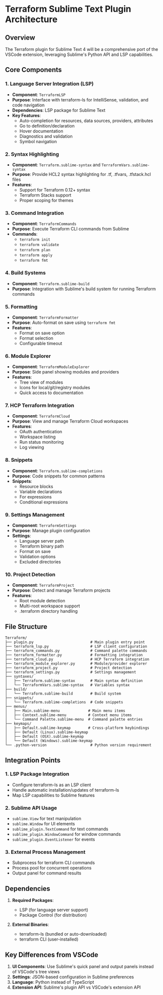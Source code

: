 # Terraform Sublime Text Plugin Architecture

## Overview
The Terraform plugin for Sublime Text 4 will be a comprehensive port of the VSCode extension, leveraging Sublime's Python API and LSP capabilities.

## Core Components

### 1. Language Server Integration (LSP)
- **Component**: `TerraformLSP`
- **Purpose**: Interface with terraform-ls for IntelliSense, validation, and code navigation
- **Dependencies**: LSP package for Sublime Text
- **Key Features**:
  - Auto-completion for resources, data sources, providers, attributes
  - Go to definition/declaration
  - Hover documentation
  - Diagnostics and validation
  - Symbol navigation

### 2. Syntax Highlighting
- **Component**: `Terraform.sublime-syntax` and `TerraformVars.sublime-syntax`
- **Purpose**: Provide HCL2 syntax highlighting for .tf, .tfvars, .tfstack.hcl files
- **Features**:
  - Support for Terraform 0.12+ syntax
  - Terraform Stacks support
  - Proper scoping for themes

### 3. Command Integration
- **Component**: `TerraformCommands`
- **Purpose**: Execute Terraform CLI commands from Sublime
- **Commands**:
  - `terraform init`
  - `terraform validate`
  - `terraform plan`
  - `terraform apply`
  - `terraform fmt`

### 4. Build Systems
- **Component**: `Terraform.sublime-build`
- **Purpose**: Integration with Sublime's build system for running Terraform commands

### 5. Formatting
- **Component**: `TerraformFormatter`
- **Purpose**: Auto-format on save using `terraform fmt`
- **Features**:
  - Format on save option
  - Format selection
  - Configurable timeout

### 6. Module Explorer
- **Component**: `TerraformModuleExplorer`
- **Purpose**: Side panel showing modules and providers
- **Features**:
  - Tree view of modules
  - Icons for local/git/registry modules
  - Quick access to documentation

### 7. HCP Terraform Integration
- **Component**: `TerraformCloud`
- **Purpose**: View and manage Terraform Cloud workspaces
- **Features**:
  - OAuth authentication
  - Workspace listing
  - Run status monitoring
  - Log viewing

### 8. Snippets
- **Component**: `Terraform.sublime-completions`
- **Purpose**: Code snippets for common patterns
- **Snippets**:
  - Resource blocks
  - Variable declarations
  - For expressions
  - Conditional expressions

### 9. Settings Management
- **Component**: `TerraformSettings`
- **Purpose**: Manage plugin configuration
- **Settings**:
  - Language server path
  - Terraform binary path
  - Format on save
  - Validation options
  - Excluded directories

### 10. Project Detection
- **Component**: `TerraformProject`
- **Purpose**: Detect and manage Terraform projects
- **Features**:
  - Root module detection
  - Multi-root workspace support
  - .terraform directory handling

## File Structure
```
Terraform/
├── plugin.py                          # Main plugin entry point
├── terraform_lsp.py                   # LSP client configuration
├── terraform_commands.py              # Command palette commands
├── terraform_formatter.py             # Formatting integration
├── terraform_cloud.py                 # HCP Terraform integration
├── terraform_module_explorer.py       # Module/provider explorer
├── terraform_project.py               # Project detection
├── terraform_settings.py              # Settings management
├── syntaxes/
│   ├── Terraform.sublime-syntax       # Main syntax definition
│   └── TerraformVars.sublime-syntax   # Variables syntax
├── build/
│   └── Terraform.sublime-build        # Build system
├── snippets/
│   └── Terraform.sublime-completions  # Code snippets
├── menus/
│   ├── Main.sublime-menu             # Main menu items
│   ├── Context.sublime-menu          # Context menu items
│   └── Command Palette.sublime-menu  # Command palette entries
├── keymaps/
│   ├── Default.sublime-keymap        # Cross-platform keybindings
│   ├── Default (Linux).sublime-keymap
│   ├── Default (OSX).sublime-keymap
│   └── Default (Windows).sublime-keymap
└── .python-version                    # Python version requirement
```

## Integration Points

### 1. LSP Package Integration
- Configure terraform-ls as an LSP client
- Handle automatic installation/updates of terraform-ls
- Map LSP capabilities to Sublime features

### 2. Sublime API Usage
- `sublime.View` for text manipulation
- `sublime.Window` for UI elements
- `sublime_plugin.TextCommand` for text commands
- `sublime_plugin.WindowCommand` for window commands
- `sublime_plugin.EventListener` for events

### 3. External Process Management
- Subprocess for terraform CLI commands
- Process pool for concurrent operations
- Output panel for command results

## Dependencies
1. **Required Packages**:
   - LSP (for language server support)
   - Package Control (for distribution)

2. **External Binaries**:
   - terraform-ls (bundled or auto-downloaded)
   - terraform CLI (user-installed)

## Key Differences from VSCode
1. **UI Components**: Use Sublime's quick panel and output panels instead of VSCode's tree views
2. **Settings**: JSON-based configuration in Sublime preferences
3. **Language**: Python instead of TypeScript
4. **Extension API**: Sublime's plugin API vs VSCode's extension API